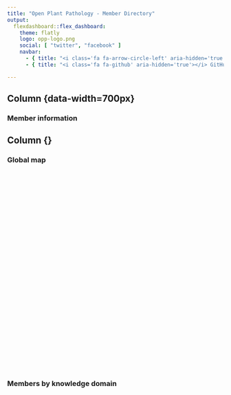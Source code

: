 ```yaml
---
title: "Open Plant Pathology - Member Directory"
output:
  flexdashboard::flex_dashboard:
    theme: flatly
    logo: opp-logo.png
    social: [ "twitter", "facebook" ]
    navbar:
      - { title: "<i class='fa fa-arrow-circle-left' aria-hidden='true'></i> Hompeage", href: "https://www.openplantpathology.org/", align: right }
      - { title: "<i class='fa fa-github' aria-hidden='true'></i> GitHub", href: "https://github.com/openplantpathology/OpenPlantPathology/tree/master/public/directory", align: right }

---
```


<link rel="stylesheet" href="fontawesome.min.css">







 
Column {data-width=700px}
----------------------------------

### <i class="fa fa-table" aria-hidden="true"></i> Member information

<div class="knitr-options" data-fig-width="576" data-fig-height="460"></div>
<!--html_preserve--><div id="htmlwidget-e4ae77deae01a0fa2b5b" style="width:100%;height:auto;" class="datatables html-widget"></div>
<script type="application/json" data-for="htmlwidget-e4ae77deae01a0fa2b5b">{"x":{"filter":"none","fillContainer":true,"data":[["Adam H Sparks","Alejandro  Rojas","Andrew D Armitage","Brian J Knaus","Charlotte F Nellist","Daniel W Heck","Emerson M Del Ponte","Felipe  Dalla Lana","Francis J Ferrandino","Franklin J Machado","Frédéric  Fabre","Jason E Stajich","Jhonatan P Barro","João P Ascari","Lucky K Mehra","Melen  Leclerc","Michelle T Hulin","Mladen  Cucak","Neil  McRoberts","Nik J Cunniffe","Niklaus J Grünwald","Olga  Kozhar","Paul D Esker","Paul  Melloy","Richard J Harrison","Robin N Thompson","Shankar K Shakya","Sydney E Everhart","Thomas M Adams","Xiangming  Xu","Zachary S Foster","Zhian N Kamvar","Rhaphael A Silva","Juan P Edwards","Rene HJ Heim","Jake T Hartnell","Kelsey F Andersen","Nichole EB Hammond","Niloofar  Vaghefi","Dan J Anco","Christophe  Gigot","Kaique S Alves","Kuldeep Singh Jadon","Vincent  Philion","Rodrigo  Onofre","Breanne M Kisselstein"],["Leadership","Member","Member","Member","Member","Member","Leadership","Member","Member","Member","Member","Member","Member","Member","Member","Member","Member","Member","Leadership","Leadership","Leadership","Member","Leadership","Member","Member","Member","Member","Leadership","Member","Member","Member","Member","Member","Member","Member","Member","Member","Member","Member","Member","Member","Member","Member","Member","Member","Member"],["Epidemiology, Modeling","Microbial Ecology, Population Biology","Genomics, Population Biology","Genomics, Population Biology","Genomics","Plant Pathology, Epidemiology","Epidemiology, Modeling","Epidemiology, Modeling","Epidemiology, Modeling","Epidemiology, Modeling","Epidemiology, Modeling","Genomics, Population Biology","Epidemiology, Modeling","Epidemiology","Epidemiology, Programming","Epidemiology, Modeling","Genomics, Population Biology","Plant Pathology, Epidemiology","Epidemiology, Modeling","Modeling, Programming","Population Biology, Genomics","Population Biology, Fungal Biology","Epidemiology, Modeling","Epidemiology, Modeling","Genomics, Population Biology","Modeling, Programming","Population Biology, Programming","Epidemiology, Population Biology","Genomics, Population Biology","Epidemiology, Microbial Ecology","Microbial Ecology, Programming","Population Biology, Programming","Population Biology","Epidemiology, Programming","Remote Sensing, Programming","Programming, Embedded Systems","Epidemiology, Programming","Plant Pathology, Epidemiology","Population Biology, Plant Pathology","Epidemiology, Plant Pathology","Epidemiology, Plant Pathology","Epidemiology, Modeling","Plant Pathology, Modeling","Plant Pathology, Epidemiology","Plant Pathology, Epidemiology","Epidemiology, Genomics"],["University of Southern Queensland","Duke University","NIAB East Malling Research","USDA ARS","NIAB EMR","Universidade Federal de Viçosa","Universidade Federal de Viçosa","Ohio State University","The Connecticut Agricultural Research Station","Universidade Federal de Viçosa","INRA","University of California-Riverside","Universidade Federal de Viçosa","Universidade Federal de Viçosa","Kansas State University","Inra","NIAB East Malling Research","Teagasc/Maynooth University","University of California, Davis","University of Cambridge","USDA ARS","Washington State University","Penn State University","Queensland Department of Primary Industries","NIAB EMR","University of Oxford","Oregon State University","University of Nebraska","NIAB EMR","NIAB East Malling Research","Oregon State University","University of Nebraska","Universidade Federal de Viçosa","National Institute of Agricultural Technology","Macquarie U/Hamburg U","Common Garden","University of Florida","Department of Primary Industries and Regional Development, Western Australia","University of Southern Queensland","Clemson University","INRA","Universidade Federal de Viçosa","ICAR- Central Arid Zone Research Institute","IRDA","University of Florida","Cornell University and USDA"],["Australia","USA","UK","USA","UK","Brazil","Brazil","USA","USA","Brazil","France","USA","Brazil","Brazil","USA","France","UK","IE","USA","UK","USA","USA","USA","Australia","UK","UK","USA","USA","UK","UK","USA","USA","Brazil","Argentina","Australia/Germany","USA","USA","Australia","Australia","USA","France","Brazil","India","Canada","USA","USA"]],"container":"<table class=\"cell-border stripe fill-container\">\n  <thead>\n    <tr>\n      <th>Name<\/th>\n      <th>Role<\/th>\n      <th>Domain(s)<\/th>\n      <th>Institution<\/th>\n      <th>Country<\/th>\n    <\/tr>\n  <\/thead>\n<\/table>","options":{"order":[[0,"asc"]],"autoWidth":true,"columnDefs":[{"width":"120px","targets":0}],"scroller":true,"pageLength":50,"fontSize":12,"lengthMenu":[50,100,200],"orderClasses":false,"rowCallback":"function(row, data) {\nvar value=data[0]; $(this.api().cell(row, 0).node()).css({'font-size':'90%'});\nvar value=data[1]; $(this.api().cell(row, 1).node()).css({'font-size':'90%'});\nvar value=data[2]; $(this.api().cell(row, 2).node()).css({'font-size':'90%'});\nvar value=data[3]; $(this.api().cell(row, 3).node()).css({'font-size':'90%'});\nvar value=data[4]; $(this.api().cell(row, 4).node()).css({'font-size':'90%'});\n}"}},"evals":["options.rowCallback"],"jsHooks":[]}</script><!--/html_preserve-->



Column {}
----------------------------------

###  <i class="fa fa-map" aria-hidden="true"></i> Global map


<div class="knitr-options" data-fig-width="576" data-fig-height="460"></div>
<!--html_preserve--><div id="htmlwidget-35ab595f93ebf09c3a7e" style="width:576px;height:460.8px;" class="leaflet html-widget"></div>
<script type="application/json" data-for="htmlwidget-35ab595f93ebf09c3a7e">{"x":{"options":{"crs":{"crsClass":"L.CRS.EPSG3857","code":null,"proj4def":null,"projectedBounds":null,"options":{}}},"setView":[[5,0],1,[]],"calls":[{"method":"addTiles","args":["https://mts1.google.com/vt/lyrs=r&hl=en&src=app&x={x}&y={y}&z={z}&s=G",null,null,{"minZoom":0,"maxZoom":18,"tileSize":256,"subdomains":"abc","errorTileUrl":"","tms":false,"noWrap":false,"zoomOffset":0,"zoomReverse":false,"opacity":1,"zIndex":1,"detectRetina":false,"attribution":"Google"}]},{"method":"addAwesomeMarkers","args":[[-27.6043593,36.0014258,51.2878417,44.5665247,51.2878417,-20.7608854,-20.7608854,40.775025,41.3307937,-20.7608854,44.7876792,33.975932,-20.7608854,-20.7608854,39.1974437,48.1179165,51.2878417,52.8559475,38.5382322,52.2042666,44.5665247,46.7319225,40.7982133,-27.4115953,51.2878417,51.7548164,44.5637806,40.8201966,51.2878417,51.2878417,44.5637806,40.8201966,-20.7608854,-32.6978556,53.5665641,37.9109665,29.6436325,-31.9884032,-27.6043593,33.3642238,48.8608902,-20.7608854,26.2626193,45.5526125,27.7611194,42.8761757],[151.9303905,-78.9382286,0.438332,-123.2890141,0.438332,-42.8692906,-42.8692906,-81.923104,-72.9187917,-42.8692906,-0.5770191,-117.3567323,-42.8692906,-42.8692906,-96.5847249,-1.6412857,0.438332,-6.9120653,-121.7617125,0.1149085,-123.2890141,-117.1542121,-77.8599084,153.0943334,0.438332,-1.2543668,-123.2794443,-96.7004763,0.438332,0.438332,-123.2794443,-96.7004763,-42.8692906,-62.1057979,9.9846195,-122.2756054,-82.3549302,115.8845755,151.9303905,-81.3293729,2.3061701,-42.8692906,72.9971616,-73.3506779,-82.2276657,-77.0081755],{"icon":"user-o","markerColor":["green","blue","blue","blue","blue","blue","green","blue","blue","blue","blue","blue","blue","blue","blue","blue","blue","blue","green","green","green","blue","green","blue","blue","blue","blue","green","blue","blue","blue","blue","blue","blue","blue","blue","blue","blue","blue","blue","blue","blue","blue","blue","blue","blue"],"iconColor":"black","spin":false,"squareMarker":true,"iconRotate":0,"font":"monospace","prefix":"fa"},null,null,{"interactive":true,"draggable":false,"keyboard":true,"title":"","alt":"","zIndexOffset":0,"opacity":1,"riseOnHover":false,"riseOffset":250},["<b> Adam H Sparks <\/b><br> University of Southern Queensland <br> Toowoomba , Australia <br> Domain(s): Epidemiology, Modeling <br>","<b> Alejandro  Rojas <\/b><br> Duke University <br> Durham , USA <br> Domain(s): Microbial Ecology, Population Biology <br>","<b> Andrew D Armitage <\/b><br> NIAB East Malling Research <br> East Malling , UK <br> Domain(s): Genomics, Population Biology <br>","<b> Brian J Knaus <\/b><br> USDA ARS <br> Corvallis , USA <br> Domain(s): Genomics, Population Biology <br>","<b> Charlotte F Nellist <\/b><br> NIAB EMR <br> East Malling , UK <br> Domain(s): Genomics <br>","<b> Daniel W Heck <\/b><br> Universidade Federal de Viçosa <br> Viçosa , Brazil <br> Domain(s): Plant Pathology, Epidemiology <br>","<b> Emerson M Del Ponte <\/b><br> Universidade Federal de Viçosa <br> Viçosa , Brazil <br> Domain(s): Epidemiology, Modeling <br>","<b> Felipe  Dalla Lana <\/b><br> Ohio State University <br> Wooster , USA <br> Domain(s): Epidemiology, Modeling <br>","<b> Francis J Ferrandino <\/b><br> The Connecticut Agricultural Research Station <br> New Haven , USA <br> Domain(s): Epidemiology, Modeling <br>","<b> Franklin J Machado <\/b><br> Universidade Federal de Viçosa <br> Viçosa , Brazil <br> Domain(s): Epidemiology, Modeling <br>","<b> Frédéric  Fabre <\/b><br> INRA <br> Bordeaux , France <br> Domain(s): Epidemiology, Modeling <br>","<b> Jason E Stajich <\/b><br> University of California-Riverside <br> Riverside , USA <br> Domain(s): Genomics, Population Biology <br>","<b> Jhonatan P Barro <\/b><br> Universidade Federal de Viçosa <br> Viçosa , Brazil <br> Domain(s): Epidemiology, Modeling <br>","<b> João P Ascari <\/b><br> Universidade Federal de Viçosa <br> Viçosa , Brazil <br> Domain(s): Epidemiology <br>","<b> Lucky K Mehra <\/b><br> Kansas State University <br> Manhattan , USA <br> Domain(s): Epidemiology, Programming <br>","<b> Melen  Leclerc <\/b><br> Inra <br> Rennes , France <br> Domain(s): Epidemiology, Modeling <br>","<b> Michelle T Hulin <\/b><br> NIAB East Malling Research <br> East Malling , UK <br> Domain(s): Genomics, Population Biology <br>","<b> Mladen  Cucak <\/b><br> Teagasc/Maynooth University <br> Oak Park , IE <br> Domain(s): Plant Pathology, Epidemiology <br>","<b> Neil  McRoberts <\/b><br> University of California, Davis <br> Davis , USA <br> Domain(s): Epidemiology, Modeling <br>","<b> Nik J Cunniffe <\/b><br> University of Cambridge <br> Cambridge , UK <br> Domain(s): Modeling, Programming <br>","<b> Niklaus J Grünwald <\/b><br> USDA ARS <br> Corvallis , USA <br> Domain(s): Population Biology, Genomics <br>","<b> Olga  Kozhar <\/b><br> Washington State University <br> Pullman , USA <br> Domain(s): Population Biology, Fungal Biology <br>","<b> Paul D Esker <\/b><br> Penn State University <br> University Park , USA <br> Domain(s): Epidemiology, Modeling <br>","<b> Paul  Melloy <\/b><br> Queensland Department of Primary Industries <br> Brisbane , Australia <br> Domain(s): Epidemiology, Modeling <br>","<b> Richard J Harrison <\/b><br> NIAB EMR <br> East Malling , UK <br> Domain(s): Genomics, Population Biology <br>","<b> Robin N Thompson <\/b><br> University of Oxford <br> Oxford , UK <br> Domain(s): Modeling, Programming <br>","<b> Shankar K Shakya <\/b><br> Oregon State University <br> Corvallis , USA <br> Domain(s): Population Biology, Programming <br>","<b> Sydney E Everhart <\/b><br> University of Nebraska <br> Lincoln , USA <br> Domain(s): Epidemiology, Population Biology <br>","<b> Thomas M Adams <\/b><br> NIAB EMR <br> East Malling , UK <br> Domain(s): Genomics, Population Biology <br>","<b> Xiangming  Xu <\/b><br> NIAB East Malling Research <br> East Malling , UK <br> Domain(s): Epidemiology, Microbial Ecology <br>","<b> Zachary S Foster <\/b><br> Oregon State University <br> Corvallis , USA <br> Domain(s): Microbial Ecology, Programming <br>","<b> Zhian N Kamvar <\/b><br> University of Nebraska <br> Lincoln , USA <br> Domain(s): Population Biology, Programming <br>","<b> Rhaphael A Silva <\/b><br> Universidade Federal de Viçosa <br> Viçosa , Brazil <br> Domain(s): Population Biology <br>","<b> Juan P Edwards <\/b><br> National Institute of Agricultural Technology <br> Marcos Juárez , Argentina <br> Domain(s): Epidemiology, Programming <br>","<b> Rene HJ Heim <\/b><br> Macquarie U/Hamburg U <br> Sydney/Hamburg , Australia/Germany <br> Domain(s): Remote Sensing, Programming <br>","<b> Jake T Hartnell <\/b><br> Common Garden <br> Berkeley , USA <br> Domain(s): Programming, Embedded Systems <br>","<b> Kelsey F Andersen <\/b><br> University of Florida <br> Gainesville , USA <br> Domain(s): Epidemiology, Programming <br>","<b> Nichole EB Hammond <\/b><br> Department of Primary Industries and Regional Development, Western Australia <br> Perth , Australia <br> Domain(s): Plant Pathology, Epidemiology <br>","<b> Niloofar  Vaghefi <\/b><br> University of Southern Queensland <br> Toowoomba , Australia <br> Domain(s): Population Biology, Plant Pathology <br>","<b> Dan J Anco <\/b><br> Clemson University <br> Blackville , USA <br> Domain(s): Epidemiology, Plant Pathology <br>","<b> Christophe  Gigot <\/b><br> INRA <br> Paris , France <br> Domain(s): Epidemiology, Plant Pathology <br>","<b> Kaique S Alves <\/b><br> Universidade Federal de Viçosa <br> Viçosa , Brazil <br> Domain(s): Epidemiology, Modeling <br>","<b> Kuldeep Singh Jadon <\/b><br> ICAR- Central Arid Zone Research Institute <br> Jodhpur , India <br> Domain(s): Plant Pathology, Modeling <br>","<b> Vincent  Philion <\/b><br> IRDA <br> Saint-Buno-de-Montarville , Canada <br> Domain(s): Plant Pathology, Epidemiology <br>","<b> Rodrigo  Onofre <\/b><br> University of Florida <br> Wimauma , USA <br> Domain(s): Plant Pathology, Epidemiology <br>","<b> Breanne M Kisselstein <\/b><br> Cornell University and USDA <br> Geneva , USA <br> Domain(s): Epidemiology, Genomics <br>"],null,{"showCoverageOnHover":true,"zoomToBoundsOnClick":true,"spiderfyOnMaxZoom":true,"removeOutsideVisibleBounds":true,"spiderLegPolylineOptions":{"weight":1.5,"color":"#222","opacity":0.5},"freezeAtZoom":false},null,["Adam H Sparks - click for details","Alejandro  Rojas - click for details","Andrew D Armitage - click for details","Brian J Knaus - click for details","Charlotte F Nellist - click for details","Daniel W Heck - click for details","Emerson M Del Ponte - click for details","Felipe  Dalla Lana - click for details","Francis J Ferrandino - click for details","Franklin J Machado - click for details","Frédéric  Fabre - click for details","Jason E Stajich - click for details","Jhonatan P Barro - click for details","João P Ascari - click for details","Lucky K Mehra - click for details","Melen  Leclerc - click for details","Michelle T Hulin - click for details","Mladen  Cucak - click for details","Neil  McRoberts - click for details","Nik J Cunniffe - click for details","Niklaus J Grünwald - click for details","Olga  Kozhar - click for details","Paul D Esker - click for details","Paul  Melloy - click for details","Richard J Harrison - click for details","Robin N Thompson - click for details","Shankar K Shakya - click for details","Sydney E Everhart - click for details","Thomas M Adams - click for details","Xiangming  Xu - click for details","Zachary S Foster - click for details","Zhian N Kamvar - click for details","Rhaphael A Silva - click for details","Juan P Edwards - click for details","Rene HJ Heim - click for details","Jake T Hartnell - click for details","Kelsey F Andersen - click for details","Nichole EB Hammond - click for details","Niloofar  Vaghefi - click for details","Dan J Anco - click for details","Christophe  Gigot - click for details","Kaique S Alves - click for details","Kuldeep Singh Jadon - click for details","Vincent  Philion - click for details","Rodrigo  Onofre - click for details","Breanne M Kisselstein - click for details"],{"interactive":false,"permanent":false,"direction":"auto","opacity":1,"offset":[0,0],"textsize":"10px","textOnly":false,"className":"","sticky":true},null]},{"method":"addLegend","args":[{"colors":["#339933","#4682B4"],"labels":["Leadership","Member"],"na_color":null,"na_label":"NA","opacity":1,"position":"bottomleft","type":"factor","title":"Role","extra":null,"layerId":null,"className":"info legend","group":null}]},{"method":"addEasyButton","args":[{"icon":"fa-globe","title":"Back to initial view","onClick":"function(btn, map){ map.setZoom(1); }","position":"topleft"}]}],"limits":{"lat":[-32.6978556,53.5665641],"lng":[-123.2890141,153.0943334]}},"evals":["calls.3.args.0.onClick"],"jsHooks":[]}</script><!--/html_preserve-->


### <i class="fa fa-bar-chart" aria-hidden="true"></i> Members by knowledge domain


<div class="knitr-options" data-fig-width="576" data-fig-height="460"></div>
<!--html_preserve--><div id="a0c36ad66415" style="width:576px;height:460.8px;" class="plotly html-widget"></div>
<script type="application/json" data-for="a0c36ad66415">{"x":{"data":[{"orientation":"v","width":0.9,"base":0,"x":[1],"y":[1],"text":"count:  1<br />value: Embedded Systems<br />value: Embedded Systems","type":"bar","marker":{"autocolorscale":false,"color":"rgba(248,118,109,1)","line":{"width":1.88976377952756,"color":"transparent"}},"name":"Embedded Systems","legendgroup":"Embedded Systems","showlegend":true,"xaxis":"x","yaxis":"y","hoverinfo":"text","frame":null},{"orientation":"v","width":0.9,"base":0,"x":[2],"y":[26],"text":"count: 26<br />value: Epidemiology<br />value: Epidemiology","type":"bar","marker":{"autocolorscale":false,"color":"rgba(216,144,0,1)","line":{"width":1.88976377952756,"color":"transparent"}},"name":"Epidemiology","legendgroup":"Epidemiology","showlegend":true,"xaxis":"x","yaxis":"y","hoverinfo":"text","frame":null},{"orientation":"v","width":0.9,"base":0,"x":[3],"y":[1],"text":"count:  1<br />value: Fungal Biology<br />value: Fungal Biology","type":"bar","marker":{"autocolorscale":false,"color":"rgba(163,165,0,1)","line":{"width":1.88976377952756,"color":"transparent"}},"name":"Fungal Biology","legendgroup":"Fungal Biology","showlegend":true,"xaxis":"x","yaxis":"y","hoverinfo":"text","frame":null},{"orientation":"v","width":0.9,"base":0,"x":[4],"y":[9],"text":"count:  9<br />value: Genomics<br />value: Genomics","type":"bar","marker":{"autocolorscale":false,"color":"rgba(57,182,0,1)","line":{"width":1.88976377952756,"color":"transparent"}},"name":"Genomics","legendgroup":"Genomics","showlegend":true,"xaxis":"x","yaxis":"y","hoverinfo":"text","frame":null},{"orientation":"v","width":0.9,"base":0,"x":[5],"y":[3],"text":"count:  3<br />value: Microbial Ecology<br />value: Microbial Ecology","type":"bar","marker":{"autocolorscale":false,"color":"rgba(0,191,125,1)","line":{"width":1.88976377952756,"color":"transparent"}},"name":"Microbial Ecology","legendgroup":"Microbial Ecology","showlegend":true,"xaxis":"x","yaxis":"y","hoverinfo":"text","frame":null},{"orientation":"v","width":0.9,"base":0,"x":[6],"y":[15],"text":"count: 15<br />value: Modeling<br />value: Modeling","type":"bar","marker":{"autocolorscale":false,"color":"rgba(0,191,196,1)","line":{"width":1.88976377952756,"color":"transparent"}},"name":"Modeling","legendgroup":"Modeling","showlegend":true,"xaxis":"x","yaxis":"y","hoverinfo":"text","frame":null},{"orientation":"v","width":0.9,"base":0,"x":[7],"y":[9],"text":"count:  9<br />value: Plant Pathology<br />value: Plant Pathology","type":"bar","marker":{"autocolorscale":false,"color":"rgba(0,176,246,1)","line":{"width":1.88976377952756,"color":"transparent"}},"name":"Plant Pathology","legendgroup":"Plant Pathology","showlegend":true,"xaxis":"x","yaxis":"y","hoverinfo":"text","frame":null},{"orientation":"v","width":0.899999999999999,"base":0,"x":[8],"y":[14],"text":"count: 14<br />value: Population Biology<br />value: Population Biology","type":"bar","marker":{"autocolorscale":false,"color":"rgba(149,144,255,1)","line":{"width":1.88976377952756,"color":"transparent"}},"name":"Population Biology","legendgroup":"Population Biology","showlegend":true,"xaxis":"x","yaxis":"y","hoverinfo":"text","frame":null},{"orientation":"v","width":0.899999999999999,"base":0,"x":[9],"y":[10],"text":"count: 10<br />value: Programming<br />value: Programming","type":"bar","marker":{"autocolorscale":false,"color":"rgba(231,107,243,1)","line":{"width":1.88976377952756,"color":"transparent"}},"name":"Programming","legendgroup":"Programming","showlegend":true,"xaxis":"x","yaxis":"y","hoverinfo":"text","frame":null},{"orientation":"v","width":0.899999999999999,"base":0,"x":[10],"y":[1],"text":"count:  1<br />value: Remote Sensing<br />value: Remote Sensing","type":"bar","marker":{"autocolorscale":false,"color":"rgba(255,98,188,1)","line":{"width":1.88976377952756,"color":"transparent"}},"name":"Remote Sensing","legendgroup":"Remote Sensing","showlegend":true,"xaxis":"x","yaxis":"y","hoverinfo":"text","frame":null}],"layout":{"margin":{"t":42.6666666666667,"r":7.30593607305936,"b":12.7853881278539,"l":37.2602739726027},"font":{"color":"rgba(0,0,0,1)","family":"","size":14.6118721461187},"title":"Members acting in up to two domains","titlefont":{"color":"rgba(0,0,0,1)","family":"","size":17.5342465753425},"xaxis":{"domain":[0,1],"type":"linear","autorange":false,"tickmode":"array","range":[0.4,10.6],"ticktext":["Embedded Systems","Epidemiology","Fungal Biology","Genomics","Microbial Ecology","Modeling","Plant Pathology","Population Biology","Programming","Remote Sensing"],"tickvals":[1,2,3,4,5,6,7,8,9,10],"ticks":"","tickcolor":null,"ticklen":3.65296803652968,"tickwidth":0,"showticklabels":false,"tickfont":{"color":null,"family":null,"size":0},"tickangle":-0,"showline":false,"linecolor":null,"linewidth":0,"showgrid":true,"gridcolor":"rgba(235,235,235,1)","gridwidth":0.66417600664176,"zeroline":false,"anchor":"y","title":"","titlefont":{"color":"rgba(0,0,0,1)","family":"","size":14.6118721461187},"hoverformat":".2f"},"yaxis":{"domain":[0,1],"type":"linear","autorange":false,"tickmode":"array","range":[-1.3,27.3],"ticktext":["0","10","20"],"tickvals":[0,10,20],"ticks":"","tickcolor":null,"ticklen":3.65296803652968,"tickwidth":0,"showticklabels":true,"tickfont":{"color":"rgba(77,77,77,1)","family":"","size":11.689497716895},"tickangle":-0,"showline":false,"linecolor":null,"linewidth":0,"showgrid":true,"gridcolor":"rgba(235,235,235,1)","gridwidth":0.66417600664176,"zeroline":false,"anchor":"x","title":"Number of Members","titlefont":{"color":"rgba(0,0,0,1)","family":"","size":14.6118721461187},"hoverformat":".2f"},"shapes":[{"type":"rect","fillcolor":null,"line":{"color":null,"width":0,"linetype":[]},"yref":"paper","xref":"paper","x0":0,"x1":1,"y0":0,"y1":1}],"showlegend":true,"legend":{"bgcolor":null,"bordercolor":null,"borderwidth":0,"font":{"color":"rgba(0,0,0,1)","family":"","size":11.689497716895},"y":0.909776902887139},"annotations":[{"text":"Domain","x":1.02,"y":1,"showarrow":false,"ax":0,"ay":0,"font":{"color":"rgba(0,0,0,1)","family":"","size":14.6118721461187},"xref":"paper","yref":"paper","textangle":-0,"xanchor":"left","yanchor":"bottom","legendTitle":true}],"barmode":"stack","hovermode":"closest"},"source":"A","attrs":{"a0c368d8b319":{"x":{},"fill":{},"type":"ggplotly"}},"cur_data":"a0c368d8b319","visdat":{"a0c368d8b319":["function (y) ","x"]},"config":{"modeBarButtonsToAdd":[{"name":"Collaborate","icon":{"width":1000,"ascent":500,"descent":-50,"path":"M487 375c7-10 9-23 5-36l-79-259c-3-12-11-23-22-31-11-8-22-12-35-12l-263 0c-15 0-29 5-43 15-13 10-23 23-28 37-5 13-5 25-1 37 0 0 0 3 1 7 1 5 1 8 1 11 0 2 0 4-1 6 0 3-1 5-1 6 1 2 2 4 3 6 1 2 2 4 4 6 2 3 4 5 5 7 5 7 9 16 13 26 4 10 7 19 9 26 0 2 0 5 0 9-1 4-1 6 0 8 0 2 2 5 4 8 3 3 5 5 5 7 4 6 8 15 12 26 4 11 7 19 7 26 1 1 0 4 0 9-1 4-1 7 0 8 1 2 3 5 6 8 4 4 6 6 6 7 4 5 8 13 13 24 4 11 7 20 7 28 1 1 0 4 0 7-1 3-1 6-1 7 0 2 1 4 3 6 1 1 3 4 5 6 2 3 3 5 5 6 1 2 3 5 4 9 2 3 3 7 5 10 1 3 2 6 4 10 2 4 4 7 6 9 2 3 4 5 7 7 3 2 7 3 11 3 3 0 8 0 13-1l0-1c7 2 12 2 14 2l218 0c14 0 25-5 32-16 8-10 10-23 6-37l-79-259c-7-22-13-37-20-43-7-7-19-10-37-10l-248 0c-5 0-9-2-11-5-2-3-2-7 0-12 4-13 18-20 41-20l264 0c5 0 10 2 16 5 5 3 8 6 10 11l85 282c2 5 2 10 2 17 7-3 13-7 17-13z m-304 0c-1-3-1-5 0-7 1-1 3-2 6-2l174 0c2 0 4 1 7 2 2 2 4 4 5 7l6 18c0 3 0 5-1 7-1 1-3 2-6 2l-173 0c-3 0-5-1-8-2-2-2-4-4-4-7z m-24-73c-1-3-1-5 0-7 2-2 3-2 6-2l174 0c2 0 5 0 7 2 3 2 4 4 5 7l6 18c1 2 0 5-1 6-1 2-3 3-5 3l-174 0c-3 0-5-1-7-3-3-1-4-4-5-6z"},"click":"function(gd) { \n        // is this being viewed in RStudio?\n        if (location.search == '?viewer_pane=1') {\n          alert('To learn about plotly for collaboration, visit:\\n https://cpsievert.github.io/plotly_book/plot-ly-for-collaboration.html');\n        } else {\n          window.open('https://cpsievert.github.io/plotly_book/plot-ly-for-collaboration.html', '_blank');\n        }\n      }"}],"cloud":false},"highlight":{"on":"plotly_click","persistent":false,"dynamic":false,"selectize":false,"opacityDim":0.2,"selected":{"opacity":1}},"base_url":"https://plot.ly"},"evals":["config.modeBarButtonsToAdd.0.click"],"jsHooks":{"render":[{"code":"function(el, x) { var ctConfig = crosstalk.var('plotlyCrosstalkOpts').set({\"on\":\"plotly_click\",\"persistent\":false,\"dynamic\":false,\"selectize\":false,\"opacityDim\":0.2,\"selected\":{\"opacity\":1}}); }","data":null}]}}</script><!--/html_preserve-->
